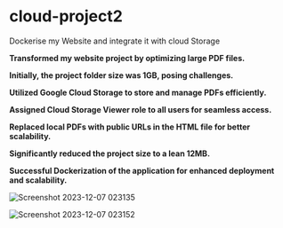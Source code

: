 # cloud-project2
Dockerise my Website and integrate it with cloud Storage


**Transformed my website project by optimizing large PDF files.**

**Initially, the project folder size was 1GB, posing challenges.**

**Utilized Google Cloud Storage to store and manage PDFs efficiently.**

**Assigned Cloud Storage Viewer role to all users for seamless access.**

**Replaced local PDFs with public URLs in the HTML file for better scalability.**

**Significantly reduced the project size to a lean 12MB.**

**Successful Dockerization of the application for enhanced deployment and scalability.**


![Screenshot 2023-12-07 023135](https://github.com/Vinayak-009/cloud-project2/assets/83303847/c56c2674-d776-43cf-bdd0-b00243f94626)



![Screenshot 2023-12-07 023152](https://github.com/Vinayak-009/cloud-project2/assets/83303847/3f7d8d17-6a26-4bcd-b998-01c9ebdcb933)


